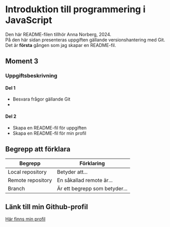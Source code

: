 # Introduktion till programmering i JavaScript

Den här README-filen tillhör Anna Norberg, 2024. </br>
På den här sidan presenteras uppgiften gällande versionshantering med Git. </br>
Det är **första** gången som jag skapar en README-fil.

## Moment 3
### Uppgiftsbeskrivning
#### Del 1
* Besvara frågor gällande Git
* 

#### Del 2
* Skapa en README-fil för uppgiften
* Skapa en README-fil för min profil

## Begrepp att förklara
|Begrepp|Förklaring|
---|---|
Local repository | Betyder att...
Remote repository | En såkallad remote är... 
Branch| Är ett begrepp som betyder... 

## Länk till min Github-profil
[Här finns min profil](https://github.com/Wiichix)
